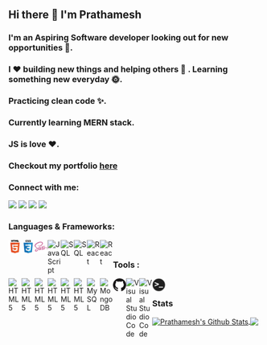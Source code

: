 ## Hi there 👋 I'm Prathamesh

### I'm an Aspiring Software developer looking out for new opportunities 🗻.

### I ❤️ building new things and helping others 🤝 . Learning something new everyday 🌞.

### Practicing clean code ✨.

### Currently learning MERN stack.

### JS is love ❤️.

### Checkout my portfolio [here](https://portfolio-2020-v3.netlify.app/)

### Connect with me:

[<img src = "https://img.shields.io/badge/gmail-%23E4405F.svg?&style=for-the-badge&logo=gmail&logoColor=white">][gmail]
[<img src="https://img.shields.io/badge/twitter-%231DA1F2.svg?&style=for-the-badge&logo=twitter&logoColor=white" />][twitter]
[<img src="https://img.shields.io/badge/linkedin-%230077B5.svg?&style=for-the-badge&logo=linkedin&logoColor=white" />][linkedin]
[<img src = "https://img.shields.io/badge/instagram-%23E4405F.svg?&style=for-the-badge&logo=instagram&logoColor=white">][instagram]

### Languages & Frameworks:

<img align="left" alt="HTML5" width="26px" src="https://raw.githubusercontent.com/github/explore/80688e429a7d4ef2fca1e82350fe8e3517d3494d/topics/html/html.png" />

<img align="left" alt="CSS3" width="26px" src="https://raw.githubusercontent.com/github/explore/80688e429a7d4ef2fca1e82350fe8e3517d3494d/topics/css/css.png" />
<img align="left" alt="Sass" width="26px" src="https://raw.githubusercontent.com/github/explore/80688e429a7d4ef2fca1e82350fe8e3517d3494d/topics/sass/sass.png" />
<img align="left" alt="JavaScript" width="26px" src="https://img.icons8.com/color/48/000000/javascript.png" />

<img align="left" alt="SQL" width="26px" src="https://img.icons8.com/color/48/000000/java-coffee-cup-logo.png"/>
<img align="left" alt="SQL" width="26px" src="https://img.icons8.com/color/48/000000/python.png" />

<img align="left" alt="React" width="26px" src="https://img.icons8.com/color/48/000000/react-native.png" />

<img align="left" alt="React" width="26px" src="https://img.icons8.com/color/48/000000/c-programming.png" />

<br/>

### Tools :

<img align="left" alt="HTML5" width="26px" src="https://raw.githubusercontent.com/sank2000/Tech-stuffs/master/PNG/git.png" />
<img align="left" alt="HTML5" width="26px" src="https://raw.githubusercontent.com/sank2000/Tech-stuffs/master/PNG/npm.png" />
<img align="left" alt="HTML5" width="26px" src="https://raw.githubusercontent.com/sank2000/Tech-stuffs/master/PNG/mongodb.png" />
<img align="left" alt="HTML5" width="26px" src="https://raw.githubusercontent.com/sank2000/Tech-stuffs/master/PNG/mysql.png" />
<img align="left" alt="HTML5" width="26px" src="https://raw.githubusercontent.com/sank2000/Tech-stuffs/master/PNG/heroku.png" />
<img align="left" alt="HTML5" width="26px" src="https://raw.githubusercontent.com/sank2000/Tech-stuffs/master/PNG/netlify.png" />
<img align="left" alt="MySQL" width="26px" src="https://img.icons8.com/ios-filled/50/000000/mysql-logo.png" />

<img align="left" alt="MongoDB" width="26px" src="https://img.icons8.com/color/48/000000/mongodb.png" />

<img align="left" alt="GitHub" width="26px" src="https://raw.githubusercontent.com/github/explore/78df643247d429f6cc873026c0622819ad797942/topics/github/github.png" />

<img align="left" alt="Visual Studio Code" width="26px" src="https://img.icons8.com/fluent/48/000000/visual-studio-code-2019.png" />
<img align="left" alt="Visual Studio Code" width="26px" src="https://img.icons8.com/fluent/48/000000/visual-studio-2019.png" />

<img align="left" alt="HTML5" width="26px" src="https://raw.githubusercontent.com/github/explore/80688e429a7d4ef2fca1e82350fe8e3517d3494d/topics/terminal/terminal.png" />

<br/>

### Stats

<a href="#stats">
<img align="center" alt="Prathamesh's Github Stats" src="https://gh-readme-stats.krish-the-dev.vercel.app/api?username=pratham82&show_icons=true&count_private=true" />
</a>

<a href="#stats">
<img align="center" src = "https://gh-readme-stats.krish-the-dev.vercel.app/api/top-langs/?username=pratham82&hide=css&layout=compact" />
</a>

[website]: https://blog-2020-pratham82.netlify.app/
[instagram]: https://instagram.com/pratham82
[linkedin]: https://www.linkedin.com/in/prathamesh-mali-20582318a/
[gmail]: (mali.prathamesh82@gmail.com)
[twitter]: (https://twitter.com/Pratham_82)
